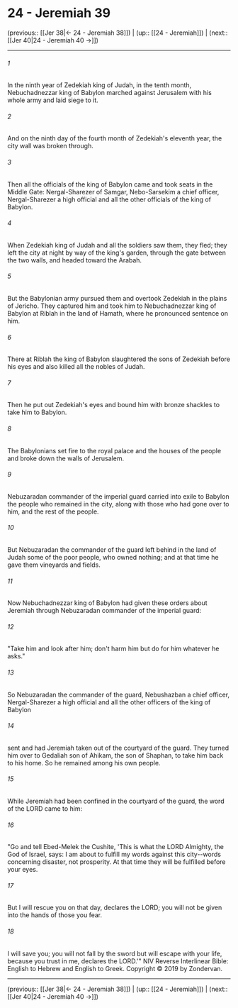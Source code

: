 # 24 - Jeremiah 39

(previous:: [[Jer 38|← 24 - Jeremiah 38]]) | (up:: [[24 - Jeremiah]]) | (next:: [[Jer 40|24 - Jeremiah 40 →]])

***


###### 1 
In the ninth year of Zedekiah king of Judah, in the tenth month, Nebuchadnezzar king of Babylon marched against Jerusalem with his whole army and laid siege to it. 

###### 2 
And on the ninth day of the fourth month of Zedekiah's eleventh year, the city wall was broken through. 

###### 3 
Then all the officials of the king of Babylon came and took seats in the Middle Gate: Nergal-Sharezer of Samgar, Nebo-Sarsekim a chief officer, Nergal-Sharezer a high official and all the other officials of the king of Babylon. 

###### 4 
When Zedekiah king of Judah and all the soldiers saw them, they fled; they left the city at night by way of the king's garden, through the gate between the two walls, and headed toward the Arabah. 

###### 5 
But the Babylonian army pursued them and overtook Zedekiah in the plains of Jericho. They captured him and took him to Nebuchadnezzar king of Babylon at Riblah in the land of Hamath, where he pronounced sentence on him. 

###### 6 
There at Riblah the king of Babylon slaughtered the sons of Zedekiah before his eyes and also killed all the nobles of Judah. 

###### 7 
Then he put out Zedekiah's eyes and bound him with bronze shackles to take him to Babylon. 

###### 8 
The Babylonians set fire to the royal palace and the houses of the people and broke down the walls of Jerusalem. 

###### 9 
Nebuzaradan commander of the imperial guard carried into exile to Babylon the people who remained in the city, along with those who had gone over to him, and the rest of the people. 

###### 10 
But Nebuzaradan the commander of the guard left behind in the land of Judah some of the poor people, who owned nothing; and at that time he gave them vineyards and fields. 

###### 11 
Now Nebuchadnezzar king of Babylon had given these orders about Jeremiah through Nebuzaradan commander of the imperial guard: 

###### 12 
"Take him and look after him; don't harm him but do for him whatever he asks." 

###### 13 
So Nebuzaradan the commander of the guard, Nebushazban a chief officer, Nergal-Sharezer a high official and all the other officers of the king of Babylon 

###### 14 
sent and had Jeremiah taken out of the courtyard of the guard. They turned him over to Gedaliah son of Ahikam, the son of Shaphan, to take him back to his home. So he remained among his own people. 

###### 15 
While Jeremiah had been confined in the courtyard of the guard, the word of the LORD came to him: 

###### 16 
"Go and tell Ebed-Melek the Cushite, 'This is what the LORD Almighty, the God of Israel, says: I am about to fulfill my words against this city--words concerning disaster, not prosperity. At that time they will be fulfilled before your eyes. 

###### 17 
But I will rescue you on that day, declares the LORD; you will not be given into the hands of those you fear. 

###### 18 
I will save you; you will not fall by the sword but will escape with your life, because you trust in me, declares the LORD.'" NIV Reverse Interlinear Bible: English to Hebrew and English to Greek. Copyright © 2019 by Zondervan.

***

(previous:: [[Jer 38|← 24 - Jeremiah 38]]) | (up:: [[24 - Jeremiah]]) | (next:: [[Jer 40|24 - Jeremiah 40 →]])

